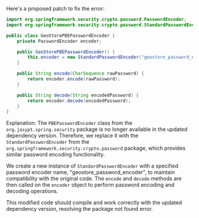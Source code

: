 Here's a proposed patch to fix the error:
```java
import org.springframework.security.crypto.password.PasswordEncoder;
import org.springframework.security.crypto.password.StandardPasswordEncoder;

public class GeoStorePBEPasswordEncoder {
    private PasswordEncoder encoder;

    public GeoStorePBEPasswordEncoder() {
        this.encoder = new StandardPasswordEncoder("geostore_password_encoder");
    }

    public String encode(CharSequence rawPassword) {
        return encoder.encode(rawPassword);
    }

    public String decode(String encodedPassword) {
        return encoder.decode(encodedPassword);
    }
}
```
Explanation:
The `PBEPasswordEncoder` class from the `org.jasypt.spring.security` package is no longer available in the updated dependency version. Therefore, we replace it with the `StandardPasswordEncoder` from the `org.springframework.security.crypto.password` package, which provides similar password encoding functionality.

We create a new instance of `StandardPasswordEncoder` with a specified password encoder name, "geostore_password_encoder", to maintain compatibility with the original code. The `encode` and `decode` methods are then called on the `encoder` object to perform password encoding and decoding operations.

This modified code should compile and work correctly with the updated dependency version, resolving the package not found error.